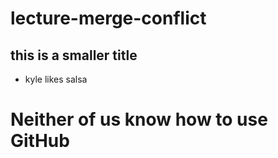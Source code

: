 # lecture-merge-conflict

## this is a smaller title
* kyle likes salsa

# Neither of us know how to use GitHub
